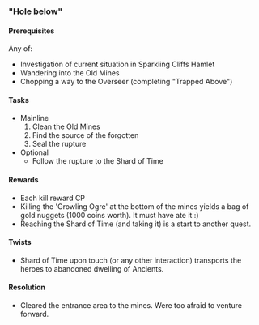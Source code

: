 ### "Hole below"
#### Prerequisites
 Any of:
  - Investigation of current situation in Sparkling Cliffs Hamlet
  - Wandering into the Old Mines
  - Chopping a way to the Overseer (completing "Trapped Above")

#### Tasks
  * Mainline
    1. Clean the Old Mines
    2. Find the source of the forgotten
    3. Seal the rupture
  * Optional
    - Follow the rupture to the Shard of Time

#### Rewards
  * Each kill reward CP
  * Killing the 'Growling Ogre' at the bottom of the mines yields a bag of gold
  nuggets (1000 coins worth). It must have ate it :)
  * Reaching the Shard of Time (and taking it) is a start to another quest.

#### Twists
  * Shard of Time upon touch (or any other interaction) transports the heroes to abandoned dwelling of Ancients.

#### Resolution
  * Cleared the entrance area to the mines. Were too afraid to venture forward.

